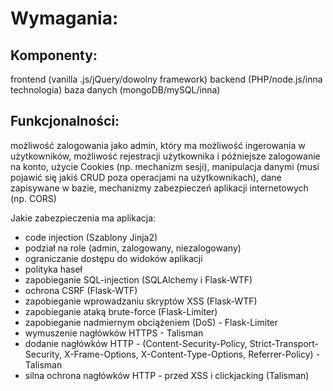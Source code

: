 # Wymagania:


## Komponenty:

frontend (vanilla .js/jQuery/dowolny framework)
backend (PHP/node.js/inna technologia)
baza danych (mongoDB/mySQL/inna)


## Funkcjonalności:

możliwość zalogowania jako admin, który ma możliwość ingerowania w użytkowników,
możliwość rejestracji użytkownika i późniejsze zalogowanie na konto,
użycie Cookies (np. mechanizm sesji),
manipulacja danymi (musi pojawić się jakiś CRUD poza operacjami na użytkownikach),
dane zapisywane w bazie,
mechanizmy zabezpieczeń aplikacji internetowych (np. CORS)




Jakie zabezpieczenia ma aplikacja:
- code injection (Szablony Jinja2)
- podział na role (admin, zalogowany, niezalogowany)
- ograniczanie dostępu do widoków aplikacji
- polityka haseł
- zapobieganie SQL-injection (SQLAlchemy i Flask-WTF)
- ochrona CSRF (Flask-WTF)
- zapobieganie wprowadzaniu skryptów XSS (Flask-WTF)
- zapobieganie ataką brute-force (Flask-Limiter)
- zapobieganie nadmiernym obciążeniem (DoS) - Flask-Limiter
- wymuszenie nagłówków HTTPS - Talisman
- dodanie nagłówków HTTP - (Content-Security-Policy, Strict-Transport-Security, X-Frame-Options, X-Content-Type-Options, Referrer-Policy) - Talisman
- silna ochrona nagłówków HTTP - przed XSS i clickjacking (Talisman)
